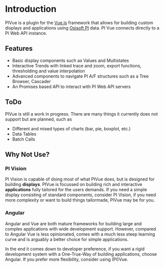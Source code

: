 # Introduction
PIVue is a plugin for the [Vue.js](http://vuejs.org) framework that
allows for building custom displays and applications using
[Osisoft PI](http://osisoft.com) data. PI Vue connects directly to a PI
Web API instance.

## Features
- Basic display components such as Values and Multistates
- Interactive Trends with linked trace and zoom, export functions,
  thresholding and value interpolation
- Advanced components to navigate PI A/F structures such as a Tree Browser, Cascader
- An Promises based API to interact with PI Web API servers

## ToDo
PIVue is still a work in progress. There are many things it currently
does not support but are planned, such as
- Different and mixed types of charts (bar, pie, boxplot, etc.)
- Data Tables
- Batch Calls

## Why Not Use?

### PI Vision
PI Vision is capable of doing most of what PIVue does, but is designed for building **displays**. PIVue is focussed on building rich and interactive **applications** fully tailored for the users demands. If you need a simple display consisting of standard components, consider PI Vision, if you need more complexity or want to build things tailormade, PIVue may be for you.

### Angular
Angular and Vue are both mature frameworks for building large and
complex applications with wide development support. However, compared to Angular Vue is less opinionated,
comes with a much less steep learning curve and is arguably a better
choice for simple applications.

In the end it comes down to developer preference, if you want a rigid
development system with a One-True-Way of building applications,
choose Angular. If you prefer more flexibility, consider using (PI)Vue.
